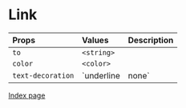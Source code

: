 # Link

Props | Values | Description
:--- | :--- | :--- |
`to` | `<string>` |
`color` | `<color>` |
`text-decoration` | `underline | none` |

[Index page](index.md)